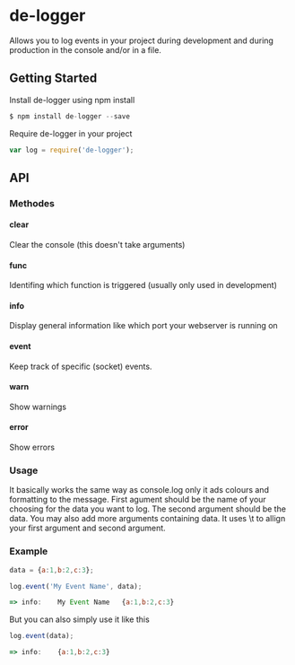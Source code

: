 # de-logger
Allows you to log events in your project during development and during production in the console and/or in a file.


## Getting Started

Install de-logger using npm install
```javascript
$ npm install de-logger --save
```

Require de-logger in your project
```javascript
var log = require('de-logger');
```

## API
### Methodes

#### clear
Clear the console (this doesn't take arguments)

#### func
Identifing which function is triggered (usually only used in development)

#### info
Display general information like which port your webserver is running on

#### event
Keep track of specific (socket) events.

#### warn
Show warnings

#### error
Show errors

### Usage
It basically works the same way as console.log only it ads colours and formatting to the message.
First agument should be the name of your choosing for the data you want to log. The second argument should be the data. You may also add more arguments containing data. It uses \t to allign your first argument and second argument.

### Example
```javascript
data = {a:1,b:2,c:3};

log.event('My Event Name', data);
```
```javascript
=> info:	My Event Name	{a:1,b:2,c:3}

```

But you can also simply use it like this
```javascript
log.event(data);
```
```javascript
=> info:	{a:1,b:2,c:3}